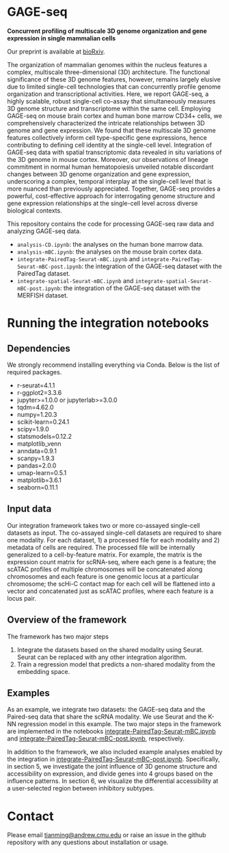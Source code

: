 # GAGE-seq

__Concurrent profiling of multiscale 3D genome organization and gene expression in single mammalian cells__

Our preprint is available at [bioRxiv](https://doi.org/10.1038/s41588-022-01256-z).

The organization of mammalian genomes within the nucleus features a complex, multiscale three-dimensional (3D) architecture. The functional significance of these 3D genome features, however, remains largely elusive due to limited single-cell technologies that can concurrently profile genome organization and transcriptional activities. Here, we report GAGE-seq, a highly scalable, robust single-cell co-assay that simultaneously measures 3D genome structure and transcriptome within the same cell. Employing GAGE-seq on mouse brain cortex and human bone marrow CD34+ cells, we comprehensively characterized the intricate relationships between 3D genome and gene expression. We found that these multiscale 3D genome features collectively inform cell type-specific gene expressions, hence contributing to defining cell identity at the single-cell level. Integration of GAGE-seq data with spatial transcriptomic data revealed in situ variations of the 3D genome in mouse cortex. Moreover, our observations of lineage commitment in normal human hematopoiesis unveiled notable discordant changes between 3D genome organization and gene expression, underscoring a complex, temporal interplay at the single-cell level that is more nuanced than previously appreciated. Together, GAGE-seq provides a powerful, cost-effective approach for interrogating genome structure and gene expression relationships at the single-cell level across diverse biological contexts.

This repository contains the code for processing GAGE-seq raw data and analyzing GAGE-seq data.

- `analysis-CD.ipynb`: the analyses on the human bone marrow data.
- `analysis-mBC.ipynb`: the analyses on the mouse brain cortex data.
- `integrate-PairedTag-Seurat-mBC.ipynb` and `integrate-PairedTag-Seurat-mBC-post.ipynb`: the integration of the GAGE-seq dataset with the PairedTag dataset.
- `integrate-spatial-Seurat-mBC.ipynb` and `integrate-spatial-Seurat-mBC-post.ipynb`: the integration of the GAGE-seq dataset with the MERFISH dataset.

# Running the integration notebooks

## Dependencies

We strongly recommend installing everything via Conda. Below is the list of required packages.

- r-seurat=4.1.1
- r-ggplot2=3.3.6
- jupyter>=1.0.0 or jupyterlab>=3.0.0
- tqdm=4.62.0
- numpy=1.20.3
- scikit-learn=0.24.1
- scipy=1.9.0
- statsmodels=0.12.2
- matplotlib_venn
- anndata=0.9.1
- scanpy=1.9.3
- pandas=2.0.0
- umap-learn=0.5.1
- matplotlib=3.6.1
- seaborn=0.11.1

## Input data

Our integration framework takes two or more co-assayed single-cell datasets as input. The co-assayed single-cell datasets are required to share one modality. For each dataset, 1) a processed file for each modality and 2) metadata of cells are required. The processed file will be internally generalized to a cell-by-feature matrix. For example, the matrix is the expression count matrix for scRNA-seq, where each gene is a feature; the scATAC profiles of multiple chromosomes will be concatenated along chromosomes and each feature is one genomic locus at a particular chromosome; the scHi-C contact map for each cell will be flattened into a vector and concatenated just as scATAC profiles, where each feature is a locus pair.

## Overview of the framework

The framework has two major steps
1. Integrate the datasets based on the shared modality using Seurat. Seurat can be replaced with any other integration algorithm.
1. Train a regression model that predicts a non-shared modality from the embedding space.

## Examples

As an example, we integrate two datasets: the GAGE-seq data and the Paired-seq data that share the scRNA modality. We use Seurat and the K-NN regression model in this example. The two major steps in the framework are implemented in the notebooks [integrate-PairedTag-Seurat-mBC.ipynb](./scripts_analysis/integrate-PairedTag-Seurat-mBC.ipynb) and [integrate-PairedTag-Seurat-mBC-post.ipynb](./scripts_analysis/integrate-PairedTag-Seurat-mBC-post.ipynb), respectively.

In addition to the framework, we also included example analyses enabled by the integration in [integrate-PairedTag-Seurat-mBC-post.ipynb](./scripts_analysis/integrate-PairedTag-Seurat-mBC-post.ipynb). Specifically, in section 5, we investigate the joint influence of 3D genome structure and accessibility on expression, and divide genes into 4 groups based on the influence patterns. In section 6, we visualize the differential accessibility at a user-selected region between inhibitory subtypes.

# Contact
Please email [tianming@andrew.cmu.edu](tianming@andrew.cmu.edu) or raise an issue in the github repository with any questions about installation or usage.
